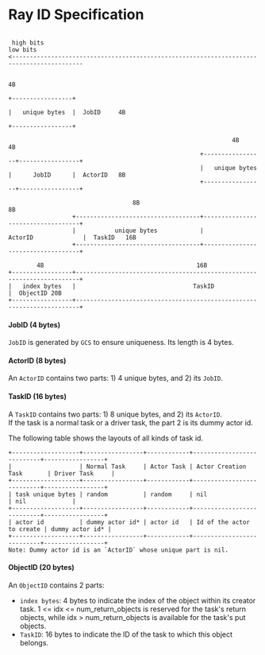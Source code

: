 Ray ID Specification
============================================
```

 high bits                                                                           low bits
<------------------------------------------------------------------------------------------

                                                                                 4B
                                                                        +-----------------+
                                                                        |   unique bytes  |  JobID     4B
                                                                        +-----------------+

                                                               4B                4B
                                                      +-----------------+-----------------+
                                                      |   unique bytes  |      JobID      |  ActorID   8B
                                                      +-----------------+-----------------+

                                   8B                                   8B
                  +-----------------------------------+-----------------------------------+
                  |           unique bytes            |              ActorID              |  TaskID   16B
                  +-----------------------------------+-----------------------------------+

        4B                                           16B
+-----------------+-----------------------------------------------------------------------+
|   index bytes   |                                 TaskID                                |  ObjectID 20B
+-----------------+-----------------------------------------------------------------------+

```
#### JobID (4 bytes)
`JobID` is generated by `GCS` to ensure uniqueness. Its length is 4 bytes.

#### ActorID (8 bytes)
An `ActorID` contains two parts: 1) 4 unique bytes, and 2) its `JobID`.

#### TaskID (16 bytes)
A `TaskID` contains two parts: 1) 8 unique bytes, and 2) its `ActorID`.  
If the task is a normal task or a driver task, the part 2 is its dummy actor id.

The following table shows the layouts of all kinds of task id.
```
+-------------------+-----------------+------------+---------------------------+-----------------+
|                   | Normal Task     | Actor Task | Actor Creation Task       | Driver Task     |
+-------------------+-----------------+------------+---------------------------+-----------------+
| task unique bytes | random          | random     | nil                       | nil             |
+-------------------+-----------------+------------+---------------------------+-----------------+
| actor id          | dummy actor id* | actor id   | Id of the actor to create | dummy actor id* |
+-------------------+-----------------+------------+---------------------------+-----------------+
Note: Dummy actor id is an `ActorID` whose unique part is nil.
```

#### ObjectID (20 bytes)
An `ObjectID` contains 2 parts:
- `index bytes`: 4 bytes to indicate the index of the object within its creator task.
  1 <= idx <= num_return_objects is reserved for the task's return objects, while
  idx > num_return_objects is available for the task's put objects.
- `TaskID`: 16 bytes to indicate the ID of the task to which this object belongs.
